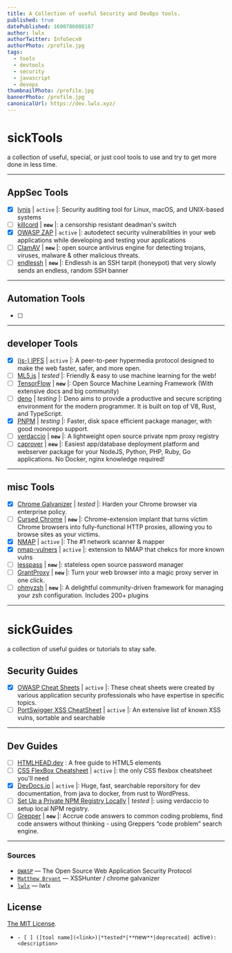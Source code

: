 ```yaml
---
title: A Collection of useful Security and DevOps tools.
published: true
datePublished: 1600786088187
author: lwlx
authorTwitter: InfoSecx0
authorPhoto: /profile.jpg
tags:
  - tools
  - devtools
  - security
  - javascript
  - devops
thumbnailPhoto: /profile.jpg
bannerPhoto: /profile.jpg
canonicalUrl: https://dev.lwlx.xyz/
---
```

# sickTools
a collection of useful, special, or just cool tools to use and try to get more done in less time.

---

## AppSec Tools
- [x] [lynis](https://github.com/CISOfy/lynis) |  `active` |: Security auditing tool for Linux, macOS, and UNIX-based systems
- [ ] [killcord](https://github.com/nomasters/killcord) | **`new`** |: a censorship resistant deadman's switch
- [x] [OWASP ZAP](https://github.com/zaproxy/zaproxy) |  `active` |: autodetect security vulnerabilities in your web applications while developing and testing your applications
- [ ] [ClamAV](https://github.com/Cisco-Talos/clamav-faq) | **`new`** |: open source antivirus engine for detecting trojans, viruses, malware & other malicious threats.
- [ ] [endlessh](https://github.com/skeeto/endlessh) | **`new`** |: Endlessh is an SSH tarpit (honeypot) that very slowly sends an endless, random SSH banner

---

## Automation Tools
- [ ]

---

## developer Tools
- [x] [(js-) IPFS](https://github.com/ipfs/js-ipfs) |  `active` |: A peer-to-peer hypermedia protocol
designed to make the web faster, safer, and more open.
- [ ] [ML5.js](https://github.com/ml5js/ml5-library) | *tested* |: Friendly & easy to use machine learning for the web!
- [ ] [TensorFlow](https://github.com/tensorflow) | **`new`** |: Open Source Machine Learning Framework (With extensive docs and big community)
- [ ] [deno](https://github.com/denoland/deno) | _testing_ |: Deno aims to provide a productive and secure scripting environment for the modern programmer. It is built on top of V8, Rust, and TypeScript.
- [x] [PNPM](https://github.com/pnpm/pnpm) | _testing_ |: Faster, disk space efficient package manager, with good monorepo support.
- [ ] [verdaccio](https://verdaccio.org/) | **`new`** |: A lightweight open source private npm proxy registry
- [ ] [caprover](https://github.com/caprover/caprover) | **`new`** |: Easiest app/database deployment platform and webserver package for your NodeJS, Python, PHP, Ruby, Go applications. No Docker, nginx knowledge required!

---

## misc Tools
- [x] [Chrome Galvanizer](https://thehackerblog.com/galvanizer/) | *tested* |: Harden your Chrome browser via enterprise policy.
- [ ] [Cursed Chrome](https://github.com/mandatoryprogrammer/CursedChrome) | **`new`** |: Chrome-extension implant that turns victim Chrome browsers into fully-functional HTTP proxies, allowing you to browse sites as your victims.
- [x] [NMAP](https://github.com/nmap/nmap) |  `active` |: The #1 network scanner & mapper
- [x] [nmap-vulners](https://github.com/vulnersCom/nmap-vulners) |  `active` |: extension to NMAP that chekcs for more known vulns
- [ ] [lesspass](https://github.com/lesspass/lesspass) | **`new`** |: stateless open source password manager
- [ ] [GrantProxy](https://grantproxy.com/) | **`new`** |: Turn your web browser into a magic proxy server in one click.
- [ ] [ohmyzsh](https://github.com/ohmyzsh/ohmyzsh) | **`new`** |: A delightful community-driven framework for managing your zsh configuration. Includes 200+ plugins

---

# sickGuides
a collection of useful guides or tutorials to stay safe.

## Security Guides
- [x] [OWASP Cheat Sheets](https://cheatsheetseries.owasp.org/) |  `active` |: These cheat sheets were created by various application security professionals who have expertise in specific topics.
- [ ] [PortSwigger XSS CheatSheet](https://portswigger.net/web-security/cross-site-scripting/cheat-sheet) |  `active` |: An extensive list of known XSS vulns, sortable and searchable

---

## Dev Guides
- [ ] [HTMLHEAD.dev](https://htmlhead.dev/) : A free guide to HTML5 <head> elements
- [ ] [CSS FlexBox Cheatsheet](https://css-tricks.com/snippets/css/a-guide-to-flexbox/) |  `active` |: the only CSS flexbox cheatsheet you'll need
- [x] [DevDocs.io](https://devdocs.io/) |  `active` |: Huge, fast, searchable reporsitory for dev documentation, from java to docker, from rust to WordPress.
- [ ] [Set Up a Private NPM Registry Locally](https://blog.bitsrc.io/how-to-set-up-a-private-npm-registry-locally-1065e6790796) | *tested* |: using verdaccio to setup local NPM registry.
- [ ] [Grepper](https://www.codegrepper.com/index.php) | **`new`** |: Accrue code answers to common coding problems, find code answers without thinking - using Greppers “code problem” search engine.

---

### Sources

- [`OWASP`](https://owasp.org/) — The Open Source Web Application Security Protocol
- [`Matthew Bryant`](https://github.com/mandatoryprogrammer/) — XSSHunter / chrome galvanizer
- [`lwlx`](https://skills.rendered.ch) — lwlx


## License

[The MIT License](LICENSE).

- `- [ ] ([tool name](<link>)|*tested*|**`new`**|deprecated| `active`): <description> `